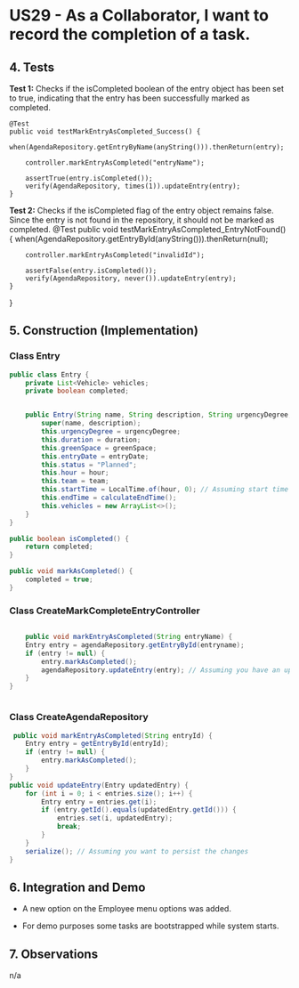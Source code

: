 # US29 - As a Collaborator, I want to record the completion of a task.

## 4. Tests 

**Test 1:** Checks if the isCompleted boolean of the entry object has been set to true, indicating that the entry has been successfully marked as completed.

	@Test
    public void testMarkEntryAsCompleted_Success() {
        when(AgendaRepository.getEntryByName(anyString())).thenReturn(entry);

        controller.markEntryAsCompleted("entryName");

        assertTrue(entry.isCompleted());
        verify(AgendaRepository, times(1)).updateEntry(entry);
    }
	

**Test 2:** Checks if the isCompleted flag of the entry object remains false. Since the entry is not found in the repository, it should not be marked as completed.
	@Test
    public void testMarkEntryAsCompleted_EntryNotFound() {
        when(AgendaRepository.getEntryById(anyString())).thenReturn(null);

        controller.markEntryAsCompleted("invalidId");

        assertFalse(entry.isCompleted());
        verify(AgendaRepository, never()).updateEntry(entry);
    }
}

## 5. Construction (Implementation)

### Class Entry

```java
public class Entry {
    private List<Vehicle> vehicles;
    private boolean completed;


    public Entry(String name, String description, String urgencyDegree, int duration, GreenSpace greenSpace, LocalDate entryDate, int hour, Team team) {
        super(name, description);
        this.urgencyDegree = urgencyDegree;
        this.duration = duration;
        this.greenSpace = greenSpace;
        this.entryDate = entryDate;
        this.status = "Planned";
        this.hour = hour;
        this.team = team;
        this.startTime = LocalTime.of(hour, 0); // Assuming start time is at the beginning of the hour
        this.endTime = calculateEndTime();
        this.vehicles = new ArrayList<>();
    }
}

public boolean isCompleted() {
    return completed;
}

public void markAsCompleted() {
    completed = true;
}

```


### Class CreateMarkCompleteEntryController

```java

    public void markEntryAsCompleted(String entryName) {
    Entry entry = agendaRepository.getEntryById(entryname);
    if (entry != null) {
        entry.markAsCompleted();
        agendaRepository.updateEntry(entry); // Assuming you have an update method in the repository
    }
}



```


### Class CreateAgendaRepository

```java
 public void markEntryAsCompleted(String entryId) {
    Entry entry = getEntryById(entryId);
    if (entry != null) {
        entry.markAsCompleted();
    }
}
public void updateEntry(Entry updatedEntry) {
    for (int i = 0; i < entries.size(); i++) {
        Entry entry = entries.get(i);
        if (entry.getId().equals(updatedEntry.getId())) {
            entries.set(i, updatedEntry);
            break;
        }
    }
    serialize(); // Assuming you want to persist the changes
}

```



## 6. Integration and Demo 

* A new option on the Employee menu options was added.

* For demo purposes some tasks are bootstrapped while system starts.


## 7. Observations

n/a